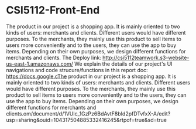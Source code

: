 # CSI5112-Front-End
The product in our project is a shopping app. It is mainly oriented to two kinds of users: merchants and clients. Different users would have different purposes. To the merchants, they mainly use this product to sell items to users more conveniently and to the users, they can use the app to buy items. Depending on their own purposes, we design different functions for merchants and clients.
The Deploy link: http://csi5112teamwork.s3-website-us-east-1.amazonaws.com/
We explain the details of our project's UI navigations and code strucure/functions in this report doc: https://docs.google.cThe product in our project is a shopping app. It is mainly oriented to two kinds of users: merchants and clients. Different users would have different purposes. To the merchants, they mainly use this product to sell items to users more conveniently and to the users, they can use the app to buy items. Depending on their own purposes, we design different functions for merchants and clients.om/document/d/1VUlc_1GzPz6BdAvtF8bId2pfDTvfxX-A/edit?usp=sharing&ouid=104317504885332416245&rtpof=true&sd=true
